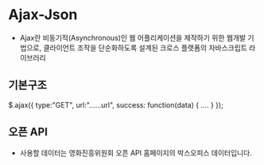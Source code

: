 # Ajax-Json

* Ajax란 비동기적(Asynchronous)인 웹 어플리케이션을 제작하기 위한 웹개발 기법으로, 
클라이언트 조작을 단순화하도록 설계된 크로스 플랫폼의 자바스크립트 라이브러리

## 기본구조
$.ajax({
    type:"GET",
    url:"......url",
    success: function(data) {
      ....
    }
});

## 오픈 API
* 사용할 데이터는 영화진흥위원회 오픈 API 홈페이지의 박스오피스 데이터입니다.
